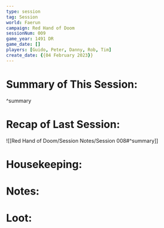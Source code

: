 ```yaml
---
type: session
tag: Session
world: Faerun
campaign: Red Hand of Doom
sessionNum: 009
game_year: 1491 DR
game_date: []
players: [Guido, Peter, Danny, Rob, Tim]
create_date: {{04 February 2023}}
---
```




# Summary of This Session:

^summary

# Recap of Last Session:
![[Red Hand of Doom/Session Notes/Session 008#^summary]]

# Housekeeping:

# Notes:

# Loot:
